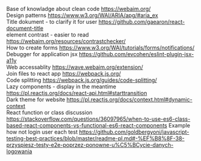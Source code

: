 Base of knowladge about clean code
https://webaim.org/
<br/>
Design patterns 
https://www.w3.org/WAI/ARIA/apg/#aria_ex
<br/>
Title dokument - to clarify it for user
https://github.com/gaearon/react-document-title
<br/>
element contrast - easier to read 
https://webaim.org/resources/contrastchecker/
<br/>
How to create forms
https://www.w3.org/WAI/tutorials/forms/notifications/
<br/>
Debugger for application jsx
https://github.com/evcohen/eslint-plugin-jsx-a11y
<br/>
Web accessablity
https://wave.webaim.org/extension/
<br/>
Join files to react app
https://webpack.js.org/
<br/>
Code splitting
https://webpack.js.org/guides/code-splitting/
<br/>
Lazy components - display in the meantime
https://pl.reactjs.org/docs/react-api.html#starttransition
<br/>
Dark theme for website
https://pl.reactjs.org/docs/context.html#dynamic-context
<br/>
React function or class discussion
https://stackoverflow.com/questions/36097965/when-to-use-es6-class-based-react-components-vs-functional-es6-react-components
Example how not login user each  test
https://github.com/goldbergyoni/javascript-testing-best-practices/blob/master/readme-pl.md#-%EF%B8%8F-38-przyspiesz-testy-e2e-poprzez-ponowne-u%C5%BCycie-danych-logowania
